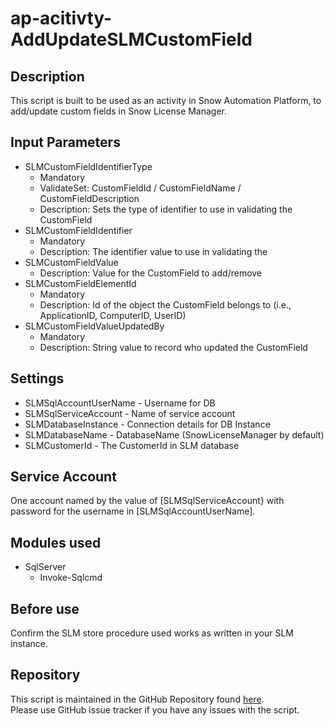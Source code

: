 # ap-acitivty-AddUpdateSLMCustomField

## Description
This script is built to be used as an activity in Snow Automation Platform, to add/update custom fields in Snow License Manager.

## Input Parameters
* SLMCustomFieldIdentifierType 
  * Mandatory
  * ValidateSet: CustomFieldId / CustomFieldName / CustomFieldDescription
  * Description: Sets the type of identifier to use in validating the CustomField
* SLMCustomFieldIdentifier
  * Mandatory
  * Description: The identifier value to use in validating the 
* SLMCustomFieldValue
  * Description: Value for the CustomField to add/remove
* SLMCustomFieldElementId
  * Mandatory
  * Description: Id of the object the CustomField belongs to (i.e., ApplicationID, ComputerID, UserID)
* SLMCustomFieldValueUpdatedBy
  * Mandatory
  * Description: String value to record who updated the CustomField

## Settings
* SLMSqlAccountUserName - Username for DB
* SLMSqlServiceAccount - Name of service account
* SLMDatabaseInstance - Connection details for DB Instance
* SLMDatabaseName - DatabaseName (SnowLicenseManager by default)
* SLMCustomerId - The CustomerId in SLM database

## Service Account
One account named by the value of [SLMSqlServiceAccount} with password for the username in [SLMSqlAccountUserName].

## Modules used
* SqlServer
  * Invoke-Sqlcmd

## Before use
Confirm the SLM store procedure used works as written in your SLM instance.

## Repository
This script is maintained in the GitHub Repository found [here](https://github.com/SnowSoftware/ap-acitivty-AddUpdateSLMCustomField).  
Please use GitHub issue tracker if you have any issues with the script. 